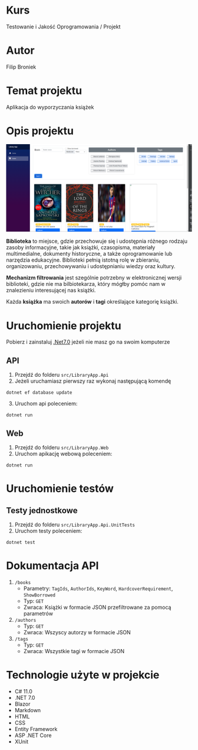 # Kurs

Testowanie i Jakość Oprogramowania / Projekt

# Autor

Filip Broniek

# Temat projektu

Aplikacja do wyporzyczania książek

# Opis projektu

![app overview](app_overview.png)

**Biblioteka** to miejsce, gdzie przechowuje się i udostępnia różnego rodzaju zasoby informacyjne, takie jak książki, czasopisma, materiały multimedialne, dokumenty historyczne, a także oprogramowanie lub narzędzia edukacyjne. Biblioteki pełnią istotną rolę w zbieraniu, organizowaniu, przechowywaniu i udostępnianiu wiedzy oraz kultury.

**Mechanizm filtrowania** jest szególnie potrzebny w elektronicznej wersji biblioteki, gdzie nie ma bilbiotekarza, który mógłby pomóc nam w znalezieniu interesującej nas książki.

Każda **książka** ma swoich **autorów** i **tagi** określające kategorię książki.

# Uruchomienie projektu

Pobierz i zainstaluj [.Net7.0](https://dotnet.microsoft.com/en-us/download) jeżeli nie masz go na swoim komputerze

## API
1. Przejdź do folderu `src/LibraryApp.Api`
2. Jeżeli uruchamiasz pierwszy raz wykonaj następującą komendę

```
dotnet ef database update
```

3. Uruchom api poleceniem:

```
dotnet run
```

## Web
1. Przejdź do folderu `src/LibraryApp.Web`
2. Uruchom apikację webową poleceniem:

```
dotnet run
```

# Uruchomienie testów

## Testy jednostkowe

1. Przejdź do folderu `src/LibraryApp.Api.UnitTests`
2. Uruchom testy poleceniem:

```
dotnet test   
```

# Dokumentacja API

1) `/books`
    - Parametry: `TagIds`, `AuthorIds`, `KeyWord`, `HardcoverRequirement`, `ShowBorrowed`
    - Typ: `GET`
    - Zwraca: Książki w formacie JSON przefiltrowane za pomocą parametrów
2) `/authors`
   - Typ: `GET`
   - Zwraca: Wszyscy autorzy w formacie JSON
3) `/tags`
   - Typ: `GET`
   - Zwraca: Wszystkie tagi w formacie JSON

# Technologie użyte w projekcie

- C# 11.0
- .NET 7.0
- Blazor
- Markdown
- HTML
- CSS
- Entity Framework
- ASP .NET Core
- XUnit